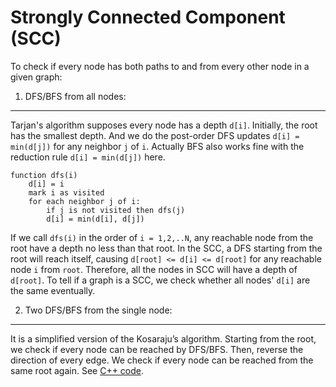 Strongly Connected Component (SCC)
===

To check if every node has both paths to and from every other node in a given graph:

1. DFS/BFS from all nodes:
---
Tarjan's algorithm supposes every node has a depth `d[i]`. Initially, the root has the smallest depth. And we do the post-order DFS updates `d[i] = min(d[j])` for any neighbor `j` of `i`. Actually BFS also works fine with the reduction rule `d[i] = min(d[j])` here.

    function dfs(i)
        d[i] = i
        mark i as visited
        for each neighbor j of i: 
            if j is not visited then dfs(j)
            d[i] = min(d[i], d[j])

If we call `dfs(i)` in the order of `i = 1,2,..N`, any reachable node from the root have a depth no less than that root. In the SCC, a DFS starting from the root will reach itself, causing `d[root] <= d[i] <= d[root]` for any reachable node `i` from `root`. Therefore, all the nodes in SCC will have a depth of `d[root]`. To tell if a graph is a SCC, we check whether all nodes' `d[i]` are the same eventually.

2. Two DFS/BFS from the single node:
---
It is a simplified version of the Kosaraju’s algorithm. Starting from the root, we check if every node can be reached by DFS/BFS. Then, reverse the direction of every edge. We check if every node can be reached from the same root again. See [C++ code](http://codeforces.com/contest/475/submission/8140615).

